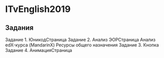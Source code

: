 # ITvEnglish2019
## Задания
Задание 1. ЮникодСтраница
Задание 2. Анализ ЭОРСтраница
Анализ edX-курса (MandarinX)
Ресурсы общего назначения
Задание 3. Кнопка
Задание 4. АнимацияСтраница

